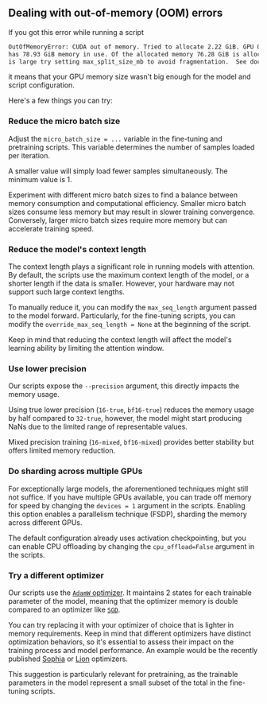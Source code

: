 ## Dealing with out-of-memory (OOM) errors

If you got this error while running a script

```bash
OutOfMemoryError: CUDA out of memory. Tried to allocate 2.22 GiB. GPU 0 has a total capacty of 79.15 GiB of which 228.38 MiB is free. Including non-PyTorch memory, this process
has 78.93 GiB memory in use. Of the allocated memory 76.28 GiB is allocated by PyTorch, and 2.14 GiB is reserved by PyTorch but unallocated. If reserved but unallocated memory
is large try setting max_split_size_mb to avoid fragmentation.  See documentation for Memory Management and PYTORCH_CUDA_ALLOC_CONF
```

it means that your GPU memory size wasn't big enough for the model and script configuration.

Here's a few things you can try:

### Reduce the micro batch size

Adjust the `micro_batch_size = ...` variable in the fine-tuning and pretraining scripts. This variable determines the number of samples loaded per iteration.

A smaller value will simply load fewer samples simultaneously. The minimum value is 1.

Experiment with different micro batch sizes to find a balance between memory consumption and computational efficiency. Smaller micro batch sizes consume less memory but may result in slower training convergence. Conversely, larger micro batch sizes require more memory but can accelerate training speed.

### Reduce the model's context length

The context length plays a significant role in running models with attention. By default, the scripts use the maximum
context length of the model, or a shorter length if the data is smaller. However, your hardware may not support such large context lengths.

To manually reduce it, you can modify the `max_seq_length` argument passed to the model forward.
Particularly, for the fine-tuning scripts, you can modify the `override_max_seq_length = None` at the beginning of the script.

Keep in mind that reducing the context length will affect the model's learning ability by limiting the attention window.

### Use lower precision

Our scripts expose the `--precision` argument, this directly impacts the memory usage.

Using true lower precision (`16-true`, `bf16-true`) reduces the memory usage by half compared to `32-true`, however,
the model might start producing NaNs due to the limited range of representable values.

Mixed precision training (`16-mixed`, `bf16-mixed`) provides better stability but offers limited memory reduction.

### Do sharding across multiple GPUs

For exceptionally large models, the aforementioned techniques might still not suffice. If you have multiple GPUs available,
you can trade off memory for speed by changing the `devices = 1` argument in the scripts. Enabling this option enables a parallelism technique (FSDP), sharding the memory across different GPUs.

The default configuration already uses activation checkpointing, but you can enable CPU offloading by changing the `cpu_offload=False` argument in the scripts.

### Try a different optimizer

Our scripts use the [`AdamW` optimizer](https://pytorch.org/docs/main/generated/torch.optim.AdamW.html).
It maintains 2 states for each trainable parameter of the model, meaning that the optimizer memory is double compared to
an optimizer like [`SGD`](https://pytorch.org/docs/main/generated/torch.optim.SGD.html).

You can try replacing it with your optimizer of choice that is lighter in memory requirements. Keep in mind that different optimizers have distinct optimization behaviors, so it's essential to assess their impact on the training process and model performance.
An example would be the recently published [Sophia](https://arxiv.org/abs/2305.14342) or [Lion](https://arxiv.org/abs/2302.06675) optimizers.

This suggestion is particularly relevant for pretraining, as the trainable parameters in the model represent a small
subset of the total in the fine-tuning scripts.
